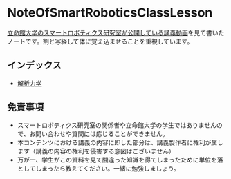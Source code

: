 # NoteOfSmartRoboticsClassLesson

[立命館大学のスマートロボティクス研究室が公開している講義動画](https://www.youtube.com/@SmartRoboticsLab/videos)を見て書いたノートです。割と写経して体に覚え込ませることを重視しています。

## インデックス

* [解析力学](AnalyticalMechanics.md)

## 免責事項

* スマートロボティクス研究室の関係者や立命館大学の学生ではありませんので、お問い合わせや質問には応じることができません。
* 本コンテンツにおける講義の内容に即した部分は、講義製作者に権利が属します（講義の内容の権利を侵害する意図はございません）
* 万が一、学生がこの資料を見て間違った知識を得てしまったために単位を落としてしまったら教えてください。一緒に勉強しましょう。
